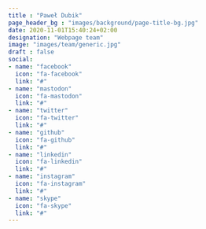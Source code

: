 ```yaml
---
title : "Paweł Dubik"
page_header_bg : "images/background/page-title-bg.jpg"
date: 2020-11-01T15:40:24+02:00
designation: "Webpage team"
image: "images/team/generic.jpg"
draft : false
social:
- name: "facebook"
  icon: "fa-facebook"
  link: "#"
- name: "mastodon"
  icon: "fa-mastodon"
  link: "#"
- name: "twitter"
  icon: "fa-twitter"
  link: "#"
- name: "github"
  icon: "fa-github"
  link: "#"
- name: "linkedin"
  icon: "fa-linkedin"
  link: "#"
- name: "instagram"
  icon: "fa-instagram"
  link: "#"
- name: "skype"
  icon: "fa-skype"
  link: "#"
---
```


<add bio text or delete this placeholder>
